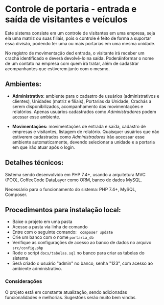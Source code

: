# Controle de portaria - entrada e saída de visitantes e veículos

Este sistema consiste em um controle de visitantes em uma empresa, seja ela uma matriz ou suas filiais, pois o controle é feito de forma a suportar essa divisão, podendo ter uma ou mais portarias em uma mesma unidade.

No registro de movimentação ded entrada, o visitante irá receber um crachá identificado e deverá devolvê-lo na saída. Poderáinformar o nome de um contato na empresa com quem irá tratar, além de cadastrar acompanhantes que estiverem junto com o mesmo.

## Ambientes:

- <strong>Administrativo:</strong> ambiente para o cadastro de usuários (administrativos e clientes), Unidades (matriz e filiais), Portarias da Unidade, Crachás a serem disponibilizados, acompanhamento das movimentações e relatórios. Apenas usuários cadastrados como <em>Administradores</em> podem acessar esse ambiente.

- <strong>Movimentações:</strong> movimentações de entrada e saída, cadastro de empresas e visitantes, listagem de relatório. Quaisquer usuários que não estiverem cadastrados como <em>Administradores</em> irão acecssar esse ambiente automaticamente, devendo selecionar a unidade e a portaria em que irão atuar após o login.

## Detalhes técnicos:

Sistema sendo desenvolvido em PHP 7.4+, usando a arquitetura MVC (POO), CoffeeCode DataLayer como ORM, banco de dados MySQL.

Necessário para o funcionamento do sistema: PHP 7.4+, MySQL, Composer.

## Procedimentos para instalação local:

- Baixe o projeto em uma pasta
- Acesse a pasta via linha de comando
- Entre com o seguinte comando: <code> composer update </code>
- Crie um banco com o nome <code>portaria_db</code>
- Verifique as configurações de acesso ao banco de dados no arquivo <code>src/config.php</code>
- Rode o script <code>docs/tabelas.sql</code> no banco para criar as tabelas do sistema
- Será criado o usuário "admin" no banco, senha "123", com acesso ao ambiente administrativo.

### Considerações

O projeto está em constante atualização, sendo adicionadas funcionalidades e melhorias. Sugestões serão muito bem vindas.